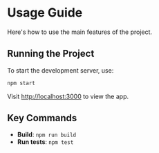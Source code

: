 # Usage Guide

Here's how to use the main features of the project.

## Running the Project

To start the development server, use:

```bash
npm start
```

Visit [http://localhost:3000](http://localhost:3000) to view the app.

## Key Commands

- **Build**: `npm run build`
- **Run tests**: `npm test`
